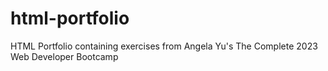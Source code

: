 # html-portfolio
HTML Portfolio containing exercises from Angela Yu's The Complete 2023 Web Developer Bootcamp
